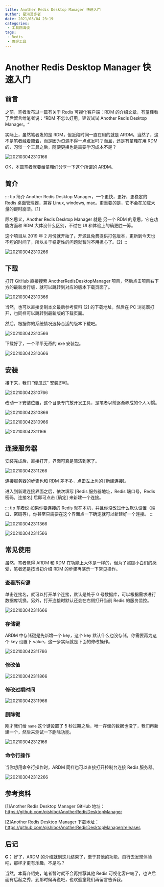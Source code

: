 ```yaml
---
title: Another Redis Desktop Manager 快速入门
author: 星河漫步者
date: 2021/03/04 23:19
categories:
 - 工具四海谈
tags:
 - Redis
 - 管理工具
---
```


# Another Redis Desktop Manager 快速入门

## 前言

之前，笔者发布过一篇有关于 Redis 可视化客户端：RDM 的介绍文章，有童鞋看了后留言给笔者说：“RDM 不怎么好用，建议试试 Another Redis Desktop Manager。“

实际上，虽然笔者发的是 RDM，但近段时间一直在用的就是 ARDM。当然了，这不是笔者藏着掖着，而是因为资源不得一点点发吗？而且，还是有童鞋在用 RDM 的，习惯一个工具之后，随便更换也是需要学习成本不是？

![202103042310166](../../../../../public/img/2021/03/04/202103042310166.jpg)

OK，本篇笔者就要给童鞋们分享一下这个所谓的 ARDM。

<!-- more -->

## 简介

::: tip 简介
Another Redis Desktop Manager，一个更快，更好，更稳定的 Redis 桌面管理器，兼容 Linux, windows, mac。更重要的是，它不会在加载大量的键时崩溃。[1]  

顾名思义，Another Redis Desktop Manager 就是 另一个 RDM 的意思，它在功能方面和 RDM 大体没什么区别，不过在 UI 和体验上的确更胜一筹。  

这个项目从 2019 年 2 月份就开始了，开源且免费提供打包版本，更新到今天也不短的时间了，所以关于稳定性的问题就暂时不用担心了。[2]
:::

![202103042310266](../../../../../public/img/2021/03/04/202103042310266.png)

## 下载

打开 GitHub 直接搜索 AnotherRedisDesktopManager 项目，然后点击项目右下方的最新发行版，就可以跳转到对应的版本下载页面了。

![202103042310366](../../../../../public/img/2021/03/04/202103042310366.png)

当然，也可以直接复制本文最后参考资料 [2] 的下载地址，然后在 PC 浏览器打开，也同样可以跳转到最新版的下载页面。

然后，根据你的系统情况选择合适的版本下载吧。

![202103042310566](../../../../../public/img/2021/03/04/202103042310566.png)

下载好了，一个平平无奇的 exe 安装包。

![202103042310666](../../../../../public/img/2021/03/04/202103042310666.png)

## 安装

接下来，我们 “傻瓜式” 安装即可。

![202103042310766](../../../../../public/img/2021/03/04/202103042310766.png)

改动一下安装位置，这个目录专门放开发工具，是笔者以前逐渐养成的个人习惯。

![202103042310866](../../../../../public/img/2021/03/04/202103042310866.png)

![202103042310966](../../../../../public/img/2021/03/04/202103042310966.png)

![202103042311166](../../../../../public/img/2021/03/04/202103042311166.png)

## 连接服务器

安装完成后，直接打开，界面可真是简洁到家了。

![202103042311266](../../../../../public/img/2021/03/04/202103042311266.png)

连接服务器的步骤也和 RDM 差不多，点击左上角的 [新建连接]。

进入到新建连接界面之后，依次填写 [Redis 服务器地址，Redis 端口号，Redis 密码，连接名] 后即可点击 [确定] 来新建一个连接。

::: tip 笔者说
如果你要连接的 Redis 就在本机，并且你没改过什么默认设置（端口、密码等），你甚至只需要在这个界面点一下确定就可以新建好一个连接。
:::

![202103042311366](../../../../../public/img/2021/03/04/202103042311366.png)

![202103042311566](../../../../../public/img/2021/03/04/202103042311566.png)

## 常见使用

虽然，笔者觉得 ARDM 和 RDM 在功能上大体是一样的，但为了照顾小白们的感受，笔者还是按当初介绍 RDM 的步骤再演示一下常见操作。

### 查看所有键

单击连接名，就可以打开单个连接，默认是处于 0 号数据库，可以根据需求进行数据库切换。另外，打开连接时默认还会在右侧打开当前 Redis 的服务监控。

![202103042311666](../../../../../public/img/2021/03/04/202103042311666.gif)

### 存储键

ARDM 中存储键是先新增一个 key，这个 key 默认什么也没存储，你需要再为这个 key 设置下 value，这一步实际就是下面的修改操作。

![202103042311766](../../../../../public/img/2021/03/04/202103042311766.gif)

### 修改值

![202103042311866](../../../../../public/img/2021/03/04/202103042311866.gif)

### 修改过期时间

![202103042311966](../../../../../public/img/2021/03/04/202103042311966.gif)

### 删除键

刚才我们给 `name` 这个键设置了 5 秒过期之后，唯一存储的数据也没了，我们再新建一个，然后来测试一下删除功能。

![202103042312166](../../../../../public/img/2021/03/04/202103042312166.gif)

### 命令行操作

当你想用命令行操作时，ARDM 同样也可以直接打开控制台连接 Redis 服务器。

![202103042312266](../../../../../public/img/2021/03/04/202103042312266.gif)

## 参考资料

[1]Another Redis Desktop Manager GitHub 地址：https://github.com/qishibo/AnotherRedisDesktopManager

[2]Another Redis Desktop Manager 下载地址：https://github.com/qishibo/AnotherRedisDesktopManager/releases

## 后记

**C：** 好了，ARDM 的介绍就到这儿结束了，至于其他的功能，自行去发现体验吧，那样才更有乐趣，不是吗？

当然，本篇介绍完，笔者暂时就不会再推荐其他 Redis 可视化客户端了，也许后面有后起之秀，到那时候再说吧，也欢迎童鞋们再留言告诉我。